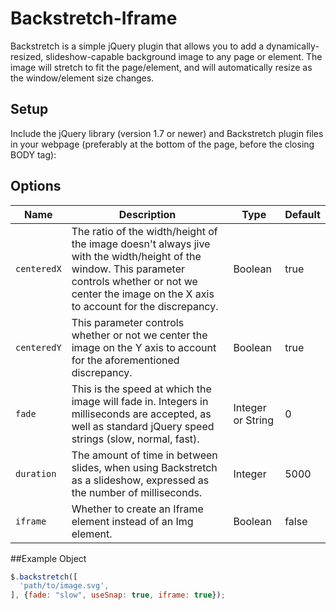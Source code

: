 # Backstretch-Iframe


Backstretch is a simple jQuery plugin that allows you to add a dynamically-resized, slideshow-capable background image to any page or element. The image will stretch to fit the page/element, and will automatically resize as the window/element size changes.

## Setup

Include the jQuery library (version 1.7 or newer) and Backstretch plugin files in your webpage (preferably at the bottom of the page, before the closing BODY tag):

## Options

| Name | Description | Type | Default |
|------|-------------|------|---------|
| `centeredX` | The ratio of the width/height of the image doesn't always jive with the width/height of the window. This parameter controls whether or not we center the image on the X axis to account for the discrepancy. | Boolean | true |
| `centeredY` | This parameter controls whether or not we center the image on the Y axis to account for the aforementioned discrepancy. | Boolean | true |
| `fade` | This is the speed at which the image will fade in. Integers in milliseconds are accepted, as well as standard jQuery speed strings (slow, normal, fast). | Integer or String | 0 |
| `duration` | The amount of time in between slides, when using Backstretch as a slideshow, expressed as the number of milliseconds. | Integer | 5000 |
| `iframe` | Whether to create an Iframe element instead of an Img element. | Boolean | false |

##Example Object

```javascript
$.backstretch([
  'path/to/image.svg',
], {fade: "slow", useSnap: true, iframe: true});
```


